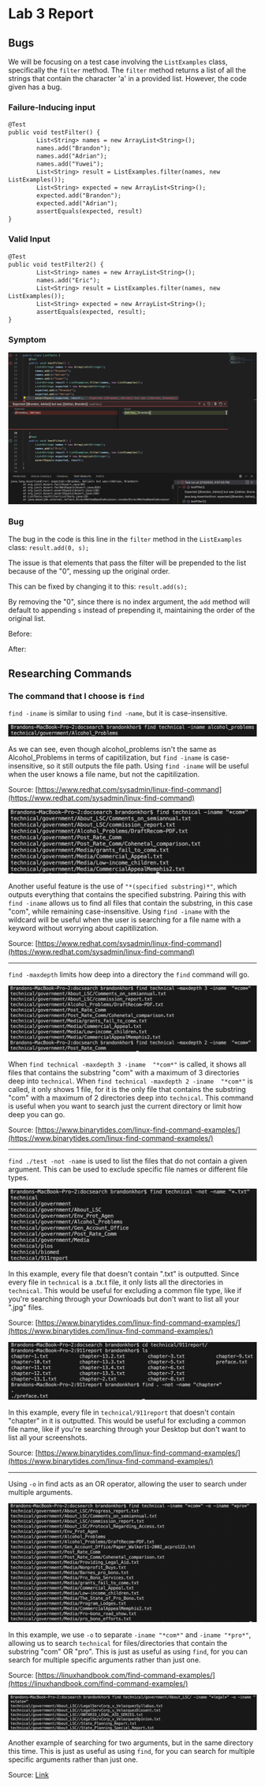 # Lab 3 Report
## Bugs
We will be focusing on a test case involving the `ListExamples` class, specifically the `filter` method. The `filter` method returns a list of all the strings that contain the character 'a' in a provided list. However, the code given has a bug.
### Failure-Inducing input
```
@Test
public void testFilter() {
        List<String> names = new ArrayList<String>();
        names.add("Brandon");
        names.add("Adrian");
        names.add("Yuwei");
        List<String> result = ListExamples.filter(names, new ListExamples());
        List<String> expected = new ArrayList<String>();
        expected.add("Brandon");
        expected.add("Adrian");
        assertEquals(expected, result)
}
```
### Valid Input
```
@Test
public void testFilter2() {
        List<String> names = new ArrayList<String>();
        names.add("Eric");
        List<String> result = ListExamples.filter(names, new ListExamples());
        List<String> expected = new ArrayList<String>();
        assertEquals(expected, result);
}
```
### Symptom
![Image](symptom.png)
### Bug
The bug in the code is this line in the `filter` method in the `ListExamples` class:
`result.add(0, s);`

The issue is that elements that pass the filter will be prepended to the list because of the "0", messing up the original order.

This can be fixed by changing it to this:
`result.add(s);`

By removing the "0", since there is no index argument, the `add` method will default to appending `s` instead of prepending it, maintaining the order of the original list.

Before: 

After:

## Researching Commands

### The command that I choose is `find`

`find -iname` is similar to using `find -name`, but it is case-insensitive. 

![Image](iname1.png)

As we can see, even though alcohol_problems isn't the same as Alcohol_Problems in terms of capitilization, but `find -iname` is case-insensitive, so it still outputs the file path. Using `find -iname` will be useful when the user knows a file name, but not the capitilization.

Source: [https://www.redhat.com/sysadmin/linux-find-command](https://www.redhat.com/sysadmin/linux-find-command)

![Image](iname2.png)

Another useful feature is the use of `"*(specified substring)*"`, which outputs everything that contains the specified substring. Pairing this with `find -iname` allows us to find all files that contain the substring, in this case "com", while remaining case-insensitive. Using `find -iname` with the wildcard will be useful when the user is searching for a file name with a keyword without worrying about capitilization.

Source: [https://www.redhat.com/sysadmin/linux-find-command](https://www.redhat.com/sysadmin/linux-find-command)

---

`find -maxdepth` limits how deep into a directory the `find` command will go.

![Image](maxdepth.png)

When `find technical -maxdepth 3 -iname  "*com*"` is called, it shows all files that contains the substring "com" with a maximum of 3 directories deep into `technical`. When `find technical -maxdepth 2 -iname  "*com*"` is called, it only shows 1 file, for it is the only file that contains the substring "com" with a maximum of 2 directories deep into `technical`. This command is useful when you want to search just the current directory or limit how deep you can go.

Source: [https://www.binarytides.com/linux-find-command-examples/](https://www.binarytides.com/linux-find-command-examples/)

---

`find ./test -not -name` is used to list the files that do not contain a given argument. This can be used to exclude specific file names or different file types.

![Image](no1.png)

In this example, every file that doesn't contain ".txt" is outputted. Since every file in `technical` is a .tx.t file, it only lists all the directories in `technical`. This would be useful for excluding a common file type, like if you're searching through your Downloads but don't want to list all your ".jpg" files.

Source: [https://www.binarytides.com/linux-find-command-examples/](https://www.binarytides.com/linux-find-command-examples/)

![Image](no2.png)

In this example, every file in `technical/911report` that doesn't contain "chapter" in it is outputted. This would be useful for excluding a common file name, like if you're searching through your Desktop but don't want to list all your screenshots.

Source: [https://www.binarytides.com/linux-find-command-examples/](https://www.binarytides.com/linux-find-command-examples/)

---

Using `-o` in find acts as an OR operator, allowing the user to search under multiple arguments.

![Image](o1.png)

In this example, we use `-o` to separate `-iname "*com*"` and `-iname "*pro*"`, allowing us to search `technical` for files/directories that contain the substring "com" OR "pro". This is just as useful as using `find`, for you can search for multiple specific arguments rather than just one.

Source: [https://linuxhandbook.com/find-command-examples/](https://linuxhandbook.com/find-command-examples/)

![Image](o2.png)

Another example of searching for two arguments, but in the same directory this time. This is just as useful as using `find`, for you can search for multiple specific arguments rather than just one.

Source: [Link](https://linuxhandbook.com/find-command-examples/)
